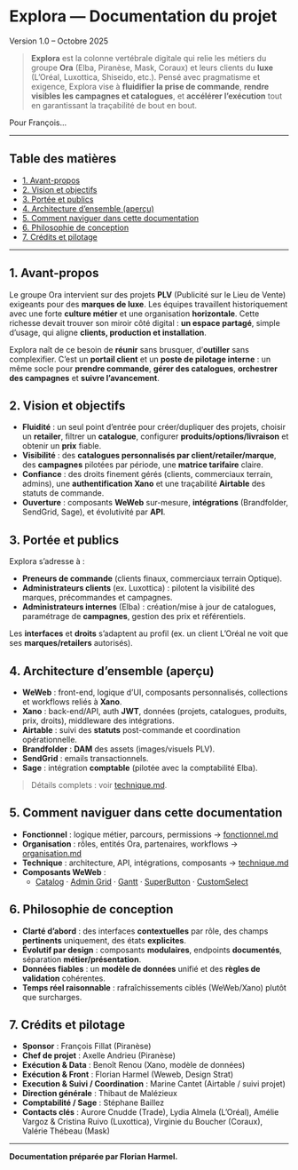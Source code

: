 # Explora — Documentation du projet
Version 1.0 – Octobre 2025

> **Explora** est la colonne vertébrale digitale qui relie les métiers du groupe **Ora** (Elba, Piranèse, Mask, Coraux) et leurs clients du **luxe** (L’Oréal, Luxottica, Shiseido, etc.). Pensé avec pragmatisme et exigence, Explora vise à **fluidifier la prise de commande**, **rendre visibles les campagnes et catalogues**, et **accélérer l’exécution** tout en garantissant la traçabilité de bout en bout.

Pour François...

---

## Table des matières
- [1. Avant-propos](#1-avant-propos)
- [2. Vision et objectifs](#2-vision-et-objectifs)
- [3. Portée et publics](#3-portée-et-publics)
- [4. Architecture d’ensemble (aperçu)](#4-architecture-densemble-aperçu)
- [5. Comment naviguer dans cette documentation](#5-comment-naviguer-dans-cette-documentation)
- [6. Philosophie de conception](#6-philosophie-de-conception)
- [7. Crédits et pilotage](#7-crédits-et-pilotage)

---

## 1. Avant-propos

Le groupe Ora intervient sur des projets **PLV** (Publicité sur le Lieu de Vente) exigeants pour des **marques de luxe**. Les équipes travaillent historiquement avec une forte **culture métier** et une organisation **horizontale**. Cette richesse devait trouver son miroir côté digital : **un espace partagé**, simple d’usage, qui aligne **clients, production et installation**.

Explora naît de ce besoin de **réunir** sans brusquer, d’**outiller** sans complexifier. C’est un **portail client** et un **poste de pilotage interne** : un même socle pour **prendre commande**, **gérer des catalogues**, **orchestrer des campagnes** et **suivre l’avancement**.

## 2. Vision et objectifs

- **Fluidité** : un seul point d’entrée pour créer/dupliquer des projets, choisir un **retailer**, filtrer un **catalogue**, configurer **produits/options/livraison** et obtenir un **prix** fiable.
- **Visibilité** : des **catalogues personnalisés par client/retailer/marque**, des **campagnes** pilotées par période, une **matrice tarifaire** claire.
- **Confiance** : des droits finement gérés (clients, commerciaux terrain, admins), une **authentification Xano** et une traçabilité **Airtable** des statuts de commande.
- **Ouverture** : composants **WeWeb** sur-mesure, **intégrations** (Brandfolder, SendGrid, Sage), et évolutivité par **API**.

## 3. Portée et publics

Explora s’adresse à :
- **Preneurs de commande** (clients finaux, commerciaux terrain Optique).
- **Administrateurs clients** (ex. Luxottica) : pilotent la visibilité des marques, précommandes et campagnes.
- **Administrateurs internes** (Elba) : création/mise à jour de catalogues, paramétrage de **campagnes**, gestion des prix et référentiels.

Les **interfaces** et **droits** s’adaptent au profil (ex. un client L’Oréal ne voit que ses **marques/retailers** autorisés).

## 4. Architecture d’ensemble (aperçu)

- **WeWeb** : front-end, logique d’UI, composants personnalisés, collections et workflows reliés à **Xano**.
- **Xano** : back-end/API, auth **JWT**, données (projets, catalogues, produits, prix, droits), middleware des intégrations.
- **Airtable** : suivi des **statuts** post-commande et coordination opérationnelle.
- **Brandfolder** : **DAM** des assets (images/visuels PLV).
- **SendGrid** : emails transactionnels.
- **Sage** : intégration **comptable** (pilotée avec la comptabilité Elba).

> Détails complets : voir [technique.md](technique.md).

## 5. Comment naviguer dans cette documentation

- **Fonctionnel** : logique métier, parcours, permissions → [fonctionnel.md](fonctionnel.md)  
- **Organisation** : rôles, entités Ora, partenaires, workflows → [organisation.md](organisation.md)  
- **Technique** : architecture, API, intégrations, composants → [technique.md](technique.md)  
- **Composants WeWeb** :
  - [Catalog](composants/catalog.md) · [Admin Grid](composants/admin-grid.md) · [Gantt](composants/gantt.md) · [SuperButton](composants/superbutton.md) · [CustomSelect](composants/customselect.md)

## 6. Philosophie de conception

- **Clarté d’abord** : des interfaces **contextuelles** par rôle, des champs **pertinents** uniquement, des états **explicites**.
- **Évolutif par design** : composants **modulaires**, endpoints **documentés**, séparation **métier/présentation**.
- **Données fiables** : un **modèle de données** unifié et des **règles de validation** cohérentes.
- **Temps réel raisonnable** : rafraîchissements ciblés (WeWeb/Xano) plutôt que surcharges.

## 7. Crédits et pilotage

- **Sponsor** : François Fillat (Piranèse)  
- **Chef de projet** : Axelle Andrieu (Piranèse)  
- **Exécution & Data** : Benoît Renou (Xano, modèle de données)  
- **Exécution & Front** : Florian Harmel (Weweb, Design Strat)  
- **Execution & Suivi / Coordination** : Marine Cantet (Airtable / suivi projet)  
- **Direction générale** : Thibaut de Malézieux  
- **Comptabilité / Sage** : Stéphane Baillez  
- **Contacts clés** : Aurore Cnudde (Trade), Lydia Almela (L’Oréal), Amélie Vargoz & Cristina Ruivo (Luxottica), Virginie du Boucher (Coraux), Valérie Thébeau (Mask)

---

**Documentation préparée par Florian Harmel.**
